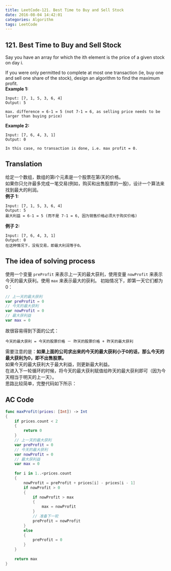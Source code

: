 ```yaml
---
title: LeetCode-121. Best Time to Buy and Sell Stock  
date: 2016-08-04 14:42:01  
categories: Algorithm  
tags: LeetCode  
---
```


## 121. Best Time to Buy and Sell Stock  

Say you have an array for which the ith element is the price of a given stock on day i.  

If you were only permitted to complete at most one transaction (ie, buy one and sell one share of the stock), design an algorithm to find the maximum profit.  
**Example 1:**
```
Input: [7, 1, 5, 3, 6, 4]
Output: 5
	
max. difference = 6-1 = 5 (not 7-1 = 6, as selling price needs to be larger than buying price)
```

**Example 2:**
```
Input: [7, 6, 4, 3, 1]
Output: 0
	
In this case, no transaction is done, i.e. max profit = 0.
```

## Translation

给定一个数组，数组的第i个元素是一个股票在第i天的价格。  
如果你只允许最多完成一笔交易(例如，购买和出售股票的一股)，设计一个算法来找到最大的利润。  
**例子 1:**
```
Input: [7, 1, 5, 3, 6, 4]
Output: 5
最大利益 = 6-1 = 5 (而不是 7-1 = 6, 因为销售价格必须大于购买价格)
```

**例子 2:**
```
Input: [7, 6, 4, 3, 1]
Output: 0
在这种情况下，没有交易，即最大利润等于0。
```

## The idea of solving process

使用一个变量 `preProfit` 来表示上一天的最大获利，使用变量 `nowProfit` 来表示今天的最大获利。使用 `max` 来表示最大的获利。
初始情况下，即第一天它们都为0：

```swift
// 上一天的最大获利
var preProfit = 0
// 今天的最大获利
var nowProfit = 0
// 最大获利益
var max = 0
```

故很容易得到下面的公式：

```
今天的最大获利 = 今天的股票价格 － 昨天的股票价格 + 昨天的最大获利
```

需要注意的是：**如果上面的公司求出来的今天的最大获利小于0的话，那么今天的最大获利为0，即不出售股票。**  
如果今天的最大获利大于最大利益，则更新最大利益。  
在进入下一轮循环的时候，将今天的最大获利赋值给昨天的最大获利即可（因为今天相当于明天的上一天）。  
思路比较简单，完整代码如下所示：

## AC Code

```swift
func maxProfit(prices: [Int]) -> Int
{
    if prices.count < 2
    {
        return 0
    }
    // 上一天的最大获利
    var preProfit = 0
    // 今天的最大获利
    var nowProfit = 0
    // 最大获利益
    var max = 0
    
    for i in 1..<prices.count
    {
        nowProfit = preProfit + prices[i] - prices[i - 1]
        if nowProfit > 0
        {
            if nowProfit > max
            {
                max = nowProfit
            }
            // 准备下一轮
            preProfit = nowProfit
        }
        else
        {
            preProfit = 0
        }
    }
    
    return max
}
```
